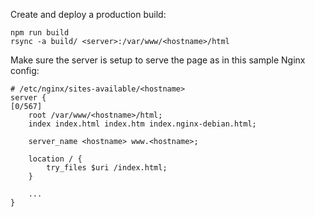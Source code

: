 Create and deploy a production build:

```
npm run build
rsync -a build/ <server>:/var/www/<hostname>/html
```

Make sure the server is setup to serve the page as in this sample Nginx config:

```
# /etc/nginx/sites-available/<hostname>
server {                                                                                                                                                                                             [0/567]
    root /var/www/<hostname>/html;
    index index.html index.htm index.nginx-debian.html;

    server_name <hostname> www.<hostname>;

    location / {
        try_files $uri /index.html;
    }

    ...
}
```
